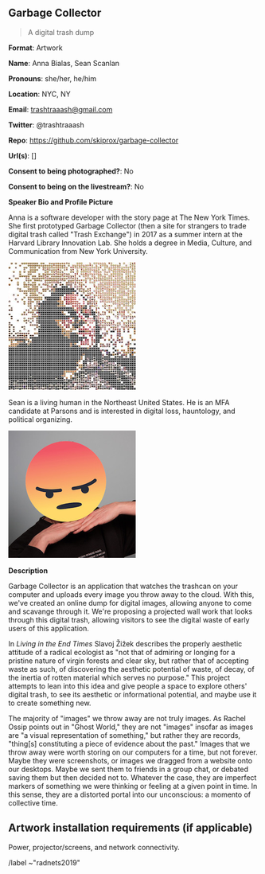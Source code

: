 ## Garbage Collector

> A digital trash dump

**Format**: Artwork

**Name**: Anna Bialas, Sean Scanlan 

**Pronouns**: she/her, he/him

**Location**: NYC, NY 

**Email**: trashtraaash@gmail.com

**Twitter**: @trashtraaash

**Repo**: https://github.com/skiprox/garbage-collector

**Url(s)**: []

**Consent to being photographed?**: No

**Consent to being on the livestream?**: No




**Speaker Bio and Profile Picture**

Anna is a software developer with the story page at The New York Times. She first prototyped Garbage Collector (then a site for strangers to trade digital trash called "Trash Exchange") in 2017 as a summer intern at the Harvard Library Innovation Lab. She holds a degree in Media, Culture, and Communication from New York University. 

![Anna Bialas](https://github.com/skiprox/garbage-collector/blob/master/photos/anna.png?raw=true)

Sean is a living human in the Northeast United States. He is an MFA candidate at Parsons and is interested in digital loss, hauntology, and political organizing.

![Sean Scanlan](https://github.com/skiprox/garbage-collector/blob/master/photos/sean.jpg?raw=true)




**Description**  

Garbage Collector is an application that watches the trashcan on your computer and uploads every image you throw away to the cloud. With this, we've created an online dump for digital images, allowing anyone to come and scavange through it. We're proposing a projected wall work that looks through this digital trash, allowing visitors to see the digital waste of early users of this application.

In _Living in the End Times_ Slavoj Žižek describes the properly aesthetic attitude of a radical ecologist as "not that of admiring or longing for a pristine nature of virgin forests and clear sky, but rather that of accepting waste as such, of discovering the aesthetic potential of waste, of decay, of the inertia of rotten material which serves no purpose." This project attempts to lean into this idea and give people a space to explore others' digital trash, to see its aesthetic or informational potential, and maybe use it to create something new.

The majority of "images" we throw away are not truly images. As Rachel Ossip points out in "Ghost World," they are not "images" insofar as images are "a visual representation of something," but rather they are records, "thing[s] constituting a piece of evidence about the past." Images that we throw away were worth storing on our computers for a time, but not forever. Maybe they were screenshots, or images we dragged from a website onto our desktops. Maybe we sent them to friends in a group chat, or debated saving them but then decided not to. Whatever the case, they are imperfect markers of something we were thinking or feeling at a given point in time. In this sense, they are a distorted portal into our unconscious: a momento of collective time.




## Artwork installation requirements (if applicable)  

Power, projector/screens, and network connectivity. 




/label ~"radnets2019"
